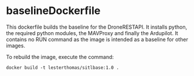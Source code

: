 # baselineDockerfile

This dockerfile builds the baseline for the DroneRESTAPI. It installs python, the required python modules, the MAVProxy and finally the Ardupilot. It contains no RUN command as the image is intended as a baseline for other images.

To rebuild the image, execute the command:

```
docker build -t lesterthomas/sitlbase:1.0 .
```